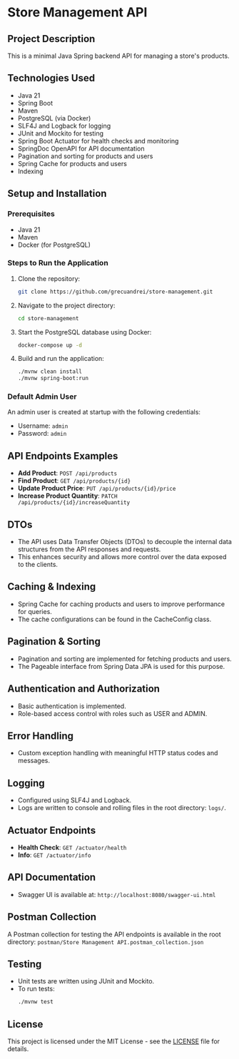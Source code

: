 # Store Management API

## Project Description
This is a minimal Java Spring backend API for managing a store's products.

## Technologies Used
- Java 21
- Spring Boot
- Maven
- PostgreSQL (via Docker)
- SLF4J and Logback for logging
- JUnit and Mockito for testing
- Spring Boot Actuator for health checks and monitoring
- SpringDoc OpenAPI for API documentation
- Pagination and sorting for products and users
- Spring Cache for products and users
- Indexing

## Setup and Installation

### Prerequisites
- Java 21
- Maven
- Docker (for PostgreSQL)

### Steps to Run the Application
1. Clone the repository:
    ```bash
    git clone https://github.com/grecuandrei/store-management.git
    ```
2. Navigate to the project directory:
    ```bash
    cd store-management
    ```
3. Start the PostgreSQL database using Docker:
    ```bash
    docker-compose up -d
    ```
4. Build and run the application:
    ```bash
    ./mvnw clean install
    ./mvnw spring-boot:run
    ```

### Default Admin User
An admin user is created at startup with the following credentials:
- Username: `admin`
- Password: `admin`

## API Endpoints Examples
- **Add Product**: `POST /api/products`
- **Find Product**: `GET /api/products/{id}`
- **Update Product Price**: `PUT /api/products/{id}/price`
- **Increase Product Quantity**: `PATCH /api/products/{id}/increaseQuantity`

## DTOs
- The API uses Data Transfer Objects (DTOs) to decouple the internal data structures from the API responses and requests.
- This enhances security and allows more control over the data exposed to the clients.

## Caching & Indexing
- Spring Cache for caching products and users to improve performance for queries.
- The cache configurations can be found in the CacheConfig class.

## Pagination & Sorting
- Pagination and sorting are implemented for fetching products and users.
- The Pageable interface from Spring Data JPA is used for this purpose.

## Authentication and Authorization
- Basic authentication is implemented.
- Role-based access control with roles such as USER and ADMIN.

## Error Handling
- Custom exception handling with meaningful HTTP status codes and messages.

## Logging
- Configured using SLF4J and Logback.
- Logs are written to console and rolling files in the root directory: `logs/`.

## Actuator Endpoints
- **Health Check**: `GET /actuator/health`
- **Info**: `GET /actuator/info`

## API Documentation
- Swagger UI is available at: `http://localhost:8080/swagger-ui.html`

## Postman Collection
A Postman collection for testing the API endpoints is available in the root directory: `postman/Store Management API.postman_collection.json`

## Testing
- Unit tests are written using JUnit and Mockito.
- To run tests:
    ```bash
    ./mvnw test
    ```

## License
This project is licensed under the MIT License - see the [LICENSE](LICENSE) file for details.

